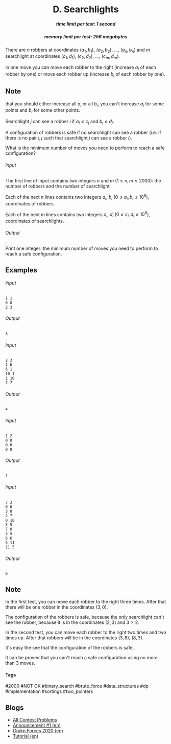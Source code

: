 <h1 style='text-align: center;'> D. Searchlights</h1>

<h5 style='text-align: center;'>time limit per test: 1 second</h5>
<h5 style='text-align: center;'>memory limit per test: 256 megabytes</h5>

There are $n$ robbers at coordinates $(a_1, b_1)$, $(a_2, b_2)$, ..., $(a_n, b_n)$ and $m$ searchlight at coordinates $(c_1, d_1)$, $(c_2, d_2)$, ..., $(c_m, d_m)$. 

In one move you can move each robber to the right (increase $a_i$ of each robber by one) or move each robber up (increase $b_i$ of each robber by one). 
## Note

 that you should either increase all $a_i$ or all $b_i$, you can't increase $a_i$ for some points and $b_i$ for some other points.

Searchlight $j$ can see a robber $i$ if $a_i \leq c_j$ and $b_i \leq d_j$. 

A configuration of robbers is safe if no searchlight can see a robber (i.e. if there is no pair $i,j$ such that searchlight $j$ can see a robber $i$).

What is the minimum number of moves you need to perform to reach a safe configuration?

###### Input

The first line of input contains two integers $n$ and $m$ ($1 \leq n, m \leq 2000$): the number of robbers and the number of searchlight.

Each of the next $n$ lines contains two integers $a_i$, $b_i$ ($0 \leq a_i, b_i \leq 10^6$), coordinates of robbers.

Each of the next $m$ lines contains two integers $c_i$, $d_i$ ($0 \leq c_i, d_i \leq 10^6$), coordinates of searchlights.

###### Output

Print one integer: the minimum number of moves you need to perform to reach a safe configuration.

## Examples

###### Input


```text
1 1
0 0
2 3
```
###### Output


```text
3
```
###### Input


```text
2 3
1 6
6 1
10 1
1 10
7 7
```
###### Output


```text
4
```
###### Input


```text
1 2
0 0
0 0
0 0
```
###### Output


```text
1
```
###### Input


```text
7 3
0 8
3 8
2 7
0 10
5 5
7 0
3 5
6 6
3 11
11 5
```
###### Output


```text
6
```
## Note

In the first test, you can move each robber to the right three times. After that there will be one robber in the coordinates $(3, 0)$.

The configuration of the robbers is safe, because the only searchlight can't see the robber, because it is in the coordinates $(2, 3)$ and $3 > 2$.

In the second test, you can move each robber to the right two times and two times up. After that robbers will be in the coordinates $(3, 8)$, $(8, 3)$.

It's easy the see that the configuration of the robbers is safe.

It can be proved that you can't reach a safe configuration using no more than $3$ moves.



#### Tags 

#2000 #NOT OK #binary_search #brute_force #data_structures #dp #implementation #sortings #two_pointers 

## Blogs
- [All Contest Problems](../Grakn_Forces_2020.md)
- [Announcement #1 (en)](../blogs/Announcement_1_(en).md)
- [Grakn Forces 2020 (en)](../blogs/Grakn_Forces_2020_(en).md)
- [Tutorial (en)](../blogs/Tutorial_(en).md)
